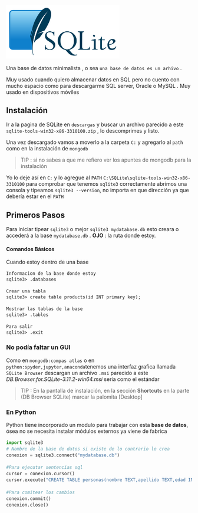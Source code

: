 <img src="SQLite370.svg.png" alt="SQLite370.svg" style="zoom:30%;" />

Una base de datos minimalista , o sea  `una base de datos es un arhivo` .

Muy usado cuando quiero almacenar datos en SQL pero no cuento con mucho espacio como para descargarme SQL server, Oracle o MySQL . Muy usado en dispositivos móviles

## Instalación

Ir a la pagina de SQLite en `descargas` y buscar un archivo parecido a este `sqlite-tools-win32-x86-3310100.zip` , lo descomprimes y listo.

Una vez descargado vamos a moverlo a la carpeta `C:` y agregarlo al `path` como en la instalación de `mongodb`

> TIP : si no sabes a que me refiero ver los apuntes de mongodb para la instalación

Yo lo deje así en `C:` y lo agregue al `PATH` `C:\SQLite\sqlite-tools-win32-x86-3310100` para comprobar que tenemos `sqlite3` correctamente abrimos una consola y tipeamos `sqlite3 --version`, no importa en que dirección ya que debería estar en el `PATH`

## Primeros Pasos

Para iniciar tipear `sqlite3` o mejor `sqlite3 mydatabase.db` esto creara o accederá a la base `mydatabase.db`  . **OJO** : la ruta donde estoy.

#### Comandos Básicos

Cuando estoy dentro de una base

````sqlite
Informacion de la base donde estoy
sqlite3> .databases

Crear una tabla
sqlite3> create table products(id INT primary key);

Mostrar las tablas de la base
sqlite3> .tables 

Para salir
sqlite3> .exit
````

### No podía faltar un GUI

Como en `mongodb:compas atlas` o en `python:spyder,jupyter,anaconda`tenemos una interfaz grafica llamada `SQLite Browser` descargan un archivo `.msi` parecido a este *DB.Browser.for.SQLite-3.11.2-win64.msi* seria como el estándar

> TIP : En la pantalla de instalación, en la sección **Shortcuts**  en la parte (DB Browser SQLite) marcar la palomita [Desktop]

### En Python

Python tiene incorporado un modulo para trabajar con esta **base de datos**, ósea no se necesita instalar módulos externos ya viene de fabrica

````python
import sqlite3
# Nombre de la base de datos si existe de lo contrario lo crea
conexion = sqlite3.connect("mydatabase.db")

#Para ejecutar sentencias sql
cursor = conexion.cursor()
cursor.execute("CREATE TABLE personas(nombre TEXT,apellido TEXT,edad INTEGER)")

#Para comitear los cambios
conexion.commit()
conexion.close()
````


